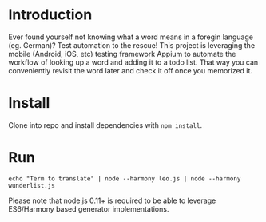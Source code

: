 Introduction
===

Ever found yourself not knowing what a word means in a foregin language (eg. German)?
Test automation to the rescue! This project is leveraging the mobile (Android, iOS, etc) testing framework Appium to automate the workflow of looking up a word and adding it to a todo list.
That way you can conveniently revisit the word later and check it off once you memorized it.

Install
===

Clone into repo and install dependencies with ```npm install```.

Run
===

```echo "Term to translate" | node --harmony leo.js | node --harmony wunderlist.js```

Please note that node.js 0.11+ is required to be able to leverage ES6/Harmony based generator implementations.
